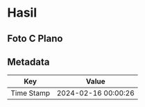 # Hasil

## Foto C Plano


## Metadata

| Key        | Value               |
| ---------- | ------------------- |
| Time Stamp | 2024-02-16 00:00:26 |



